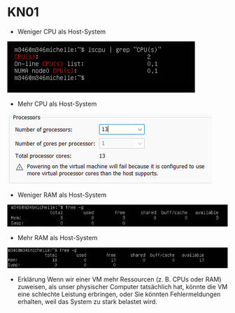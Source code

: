 # KN01
- Weniger CPU als Host-System

![imageOfWenigerCPU](screenshots/KN01/wenigerCPU.png)
- Mehr  CPU als Host-System

![imageOfMehrCPU](screenshots/KN01/mehrCPU.png)
- Weniger RAM als Host-System

![imageOfWenigerRAM](screenshots/KN01/wenigerRAM.png)
- Mehr  RAM als Host-System

![imageOfMehrRAM](screenshots/KN01/mehrRAM.png)
- Erklärung
  Wenn wir einer VM mehr Ressourcen (z. B. CPUs oder RAM) zuweisen, als unser physischer Computer tatsächlich hat, könnte die VM eine schlechte Leistung erbringen, oder Sie könnten Fehlermeldungen erhalten, weil das System zu stark belastet wird.
